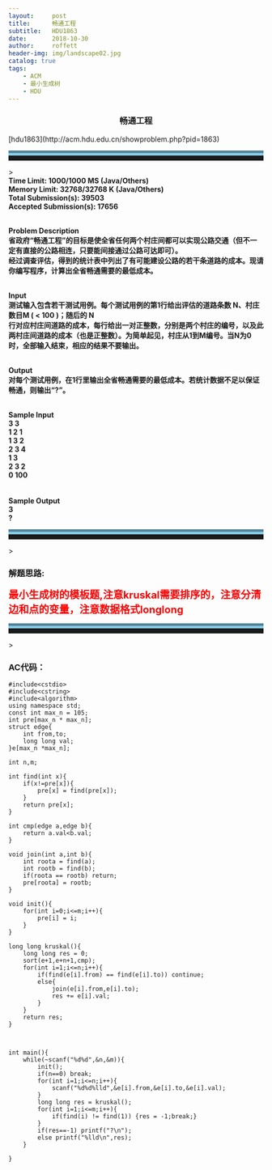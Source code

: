 ```yaml
---
layout:     post
title:      畅通工程
subtitle:   HDU1863
date:       2018-10-30
author:     roffett
header-img: img/landscape02.jpg
catalog: true
tags:
    - ACM
    - 最小生成树
    - HDU
---
```



<h3 align="center">畅通工程</h3>[hdu1863](http://acm.hdu.edu.cn/showproblem.php?pid=1863)
<hr style="height:10px;border:none;border-top:10px groove skyblue;" />>
<div><strong> Time Limit: 1000/1000 MS (Java/Others)<br>Memory Limit: 32768/32768 K (Java/Others)  <br>
Total Submission(s): 39503 <br>Accepted Submission(s): 17656  <br>
<br>

Problem Description  <br>
省政府“畅通工程”的目标是使全省任何两个村庄间都可以实现公路交通（但不一定有直接的公路相连，只要能间接通过公路可达即可）。  <br>
经过调查评估，得到的统计表中列出了有可能建设公路的若干条道路的成本。现请你编写程序，计算出全省畅通需要的最低成本。  <br>
 <br>

Input<br>
测试输入包含若干测试用例。每个测试用例的第1行给出评估的道路条数 N、村庄数目M ( < 100 )；随后的 N <br>
行对应村庄间道路的成本，每行给出一对正整数，分别是两个村庄的编号，以及此两村庄间道路的成本（也是正整数）。为简单起见，村庄从1到M编号。当N为0时，全部输入结束，相应的结果不要输出。<br>
 <br>

Output<br>
对每个测试用例，在1行里输出全省畅通需要的最低成本。若统计数据不足以保证畅通，则输出“?”。<br>
 <br>

Sample Input<br>
3 3<br>
1 2 1<br>
1 3 2<br>
2 3 4<br>
1 3<br>
2 3 2<br>
0 100<br>
 <br>
<br>
Sample Output<br>
3<br>
?<br></strong></div>
<hr style="height:10px;border:none;border-top:10px groove skyblue;" />>

### 解题思路:

<strong style="font-size:20px;color:red;">最小生成树的模板题,注意kruskal需要排序的，注意分清边和点的变量，注意数据格式longlong</strong> 

<hr style="height:10px;border:none;border-top:10px groove skyblue;" />>

### AC代码：

    #include<cstdio>	
    #include<cstring>
    #include<algorithm>
    using namespace std;
    const int max_n = 105;
    int pre[max_n * max_n];
    struct edge{
        int from,to;
        long long val;
    }e[max_n *max_n];

    int n,m;

    int find(int x){
        if(x!=pre[x]){
            pre[x] = find(pre[x]);
        }
        return pre[x];
    }

    int cmp(edge a,edge b){
        return a.val<b.val;
    }

    void join(int a,int b){
        int roota = find(a);
        int rootb = find(b);
        if(roota == rootb) return;
        pre[roota] = rootb;
    }

    void init(){
        for(int i=0;i<=m;i++){
            pre[i] = i;
        }
    }

    long long kruskal(){
        long long res = 0;
        sort(e+1,e+n+1,cmp);
        for(int i=1;i<=n;i++){
            if(find(e[i].from) == find(e[i].to)) continue;
            else{
                join(e[i].from,e[i].to);
                res += e[i].val;
            }
        }
        return res;
    }



    int main(){
        while(~scanf("%d%d",&n,&m)){
            init();
            if(n==0) break;
            for(int i=1;i<=n;i++){
                scanf("%d%d%lld",&e[i].from,&e[i].to,&e[i].val);
            }
            long long res = kruskal();
            for(int i=1;i<=m;i++){
                if(find(i) != find(1)) {res = -1;break;}
            }
            if(res==-1) printf("?\n");
            else printf("%lld\n",res);
        }

    }